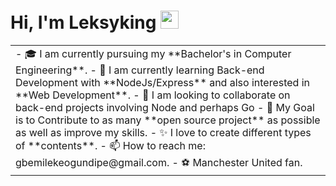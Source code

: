 # Hi, I'm Leksyking <img src="https://github.com/TheDudeThatCode/TheDudeThatCode/blob/master/Assets/Hi.gif" width="29px">

<table>
<tr>
  <td valign="center">
    - 🎓 I am currently pursuing my **Bachelor's in Computer Engineering**.
    - 🌱 I am currently learning Back-end Development with **NodeJs/Express** and also interested in **Web Development**.
    - 💞️ I am looking to collaborate on back-end projects involving Node and perhaps Go
    - 🎯 My Goal is to Contribute to as many **open source project** as possible as well as improve my skills.
    - ✨ I love to create different types of **contents**.
    - 📫 How to reach me: gbemilekeogundipe@gmail.com.  
    - ⚽ Manchester United fan.
  </td>
</tr>
</table>

<!---
leksyking/leksyking is a ✨ special ✨ repository because its `README.md` (this file) appears on your GitHub profile.
You can click the Preview link to take a look at your changes.
--->
